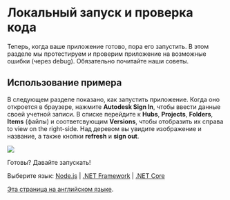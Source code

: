 # Локальный запуск и проверка кода

Теперь, когда ваше приложение готово, пора его запустить. В этом разделе мы протестируем и проверим приложение на возможные ошибки (через debug). Обязательно почитайте наши советы.

## Использование примера

В следующем разделе показано, как запустить приложение. Когда оно откроется в браузере, нажмите **Autodesk Sign In**, чтобы ввести данные своей учетной записи. В списке перейдите к **Hubs**, **Projects**, **Folders**, **Items** (файлы) и соответсвующим **Versions**, чтобы отобразить их справа to view on the right-side. Над деревом вы увидите изображение и название, а также кнопки **refresh** и **sign out**.

![](_media/tutorials/run_sample_viewhubmodels.gif)

Готовы? Давайте запускать!

Выберите язык: [Node.js](/ru-RU/environment/rundebug/nodejs) | [.NET Framework](/ru-RU/environment/rundebug/net) | [.NET Core](/ru-RU/environment/rundebug/netcore)

[Эта страница на английском языке](https://learnforge.autodesk.io/#/environment/rundebug/3legged).
